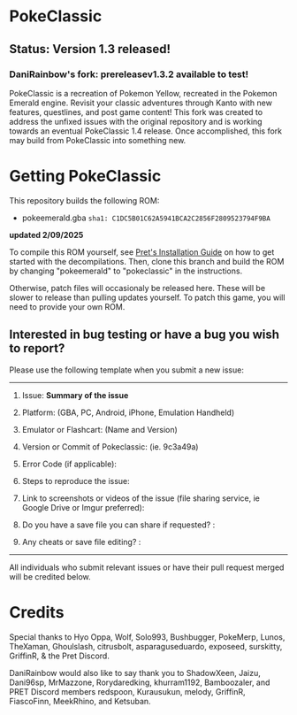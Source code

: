 # PokeClassic
## Status: Version 1.3 released!
### DaniRainbow's fork: prereleasev1.3.2 available to test!

PokeClassic is a recreation of Pokemon Yellow, recreated in the Pokemon Emerald engine. Revisit your classic adventures through Kanto with new features, questlines, and post game content!
This fork was created to address the unfixed issues with the original repository and is working towards an eventual PokeClassic 1.4 release. Once accomplished, this fork may build from PokeClassic into something new.
# Getting PokeClassic
This repository builds the following ROM:

* pokeemerald.gba `sha1: C1DC5B01C62A5941BCA2C2856F2809523794F9BA`

**updated 2/09/2025**

To compile this ROM yourself, see [Pret's Installation Guide](https://github.com/pret/pokeemerald/blob/master/INSTALL.md) on how to get started with the decompilations. Then, clone this branch and build the ROM by changing "pokeemerald" to "pokeclassic" in the instructions.

Otherwise, patch files will occasionaly be released here. These will be slower to release than pulling updates yourself. To patch this game, you will need to provide your own ROM.
## Interested in bug testing or have a bug you wish to report?

Please use the following template when you submit a new issue: 

---
1) Issue: **Summary of the issue**

2) Platform: (GBA, PC, Android, iPhone, Emulation Handheld)
3) Emulator or Flashcart: (Name and Version)
4) Version or Commit of Pokeclassic: (ie. 9c3a49a)
4) Error Code (if applicable):
5) Steps to reproduce the issue: 
6) Link to screenshots or videos of the issue (file sharing service, ie Google Drive or Imgur preferred):
7) Do you have a save file you can share if requested? : 
8) Any cheats or save file editing? :
---
All individuals who submit relevant issues or have their pull request merged will be credited below.
# Credits
Special thanks to  Hyo Oppa, Wolf, Solo993, Bushbugger, PokeMerp, Lunos, TheXaman, Ghoulslash, citrusbolt, asparaguseduardo, exposeed, surskitty, GriffinR, & the Pret Discord.

DaniRainbow would also like to say thank you to ShadowXeen, Jaizu, Dani96sp, MrMazzone, Rorydaredking, khurram1192, Bamboozaler, and PRET Discord members redspoon, Kurausukun, melody, GriffinR, FiascoFinn, MeekRhino, and Ketsuban.

